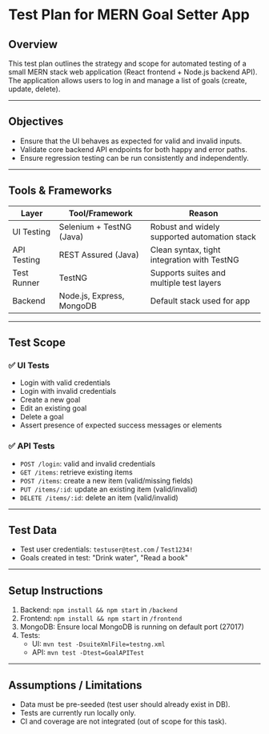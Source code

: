 # Test Plan for MERN Goal Setter App

## Overview

This test plan outlines the strategy and scope for automated testing of a small MERN stack web application (React frontend + Node.js backend API). The application allows users to log in and manage a list of goals (create, update, delete).

---

## Objectives

- Ensure that the UI behaves as expected for valid and invalid inputs.
- Validate core backend API endpoints for both happy and error paths.
- Ensure regression testing can be run consistently and independently.

---

## Tools & Frameworks

| Layer       | Tool/Framework        | Reason |
|-------------|------------------------|--------|
| UI Testing  | Selenium + TestNG (Java) | Robust and widely supported automation stack |
| API Testing | REST Assured (Java)      | Clean syntax, tight integration with TestNG |
| Test Runner | TestNG                  | Supports suites and multiple test layers |
| Backend     | Node.js, Express, MongoDB | Default stack used for app |

---

## Test Scope

### ✅ UI Tests
- Login with valid credentials
- Login with invalid credentials
- Create a new goal
- Edit an existing goal
- Delete a goal
- Assert presence of expected success messages or elements

### ✅ API Tests
- `POST /login`: valid and invalid credentials
- `GET /items`: retrieve existing items
- `POST /items`: create a new item (valid/missing fields)
- `PUT /items/:id`: update an existing item (valid/invalid)
- `DELETE /items/:id`: delete an item (valid/invalid)

---

## Test Data

- Test user credentials: `testuser@test.com` / `Test1234!`
- Goals created in test: "Drink water", "Read a book"

---

## Setup Instructions

1. Backend: `npm install && npm start` in `/backend`
2. Frontend: `npm install && npm start` in `/frontend`
3. MongoDB: Ensure local MongoDB is running on default port (27017)
4. Tests:
   - UI: `mvn test -DsuiteXmlFile=testng.xml`
   - API: `mvn test -Dtest=GoalAPITest`

---

## Assumptions / Limitations

- Data must be pre-seeded (test user should already exist in DB).
- Tests are currently run locally only.
- CI and coverage are not integrated (out of scope for this task).
